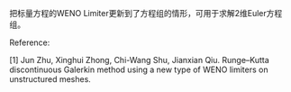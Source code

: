 把标量方程的WENO Limiter更新到了方程组的情形，可用于求解2维Euler方程组。

Reference:

[1] Jun Zhu, Xinghui Zhong, Chi-Wang Shu, Jianxian Qiu. Runge–Kutta  discontinuous Galerkin method using a new type of WENO limiters on  unstructured meshes. 
